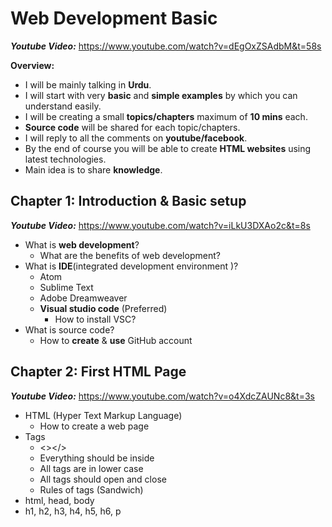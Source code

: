 # Web Development Basic
__*Youtube Video:*__ https://www.youtube.com/watch?v=dEgOxZSAdbM&t=58s

__Overview:__
- I will be mainly talking in __Urdu__.
- I will start with very __basic__ and __simple examples__ by which you can understand easily.
- I will be creating a small __topics/chapters__ maximum of __10 mins__ each.
- __Source code__ will be shared for each topic/chapters.
- I will reply to all the comments on __youtube/facebook__.
- By the end of course you will be able to create __HTML websites__ using latest technologies.
- Main idea is to share __knowledge__.



## Chapter 1: Introduction & Basic setup
__*Youtube Video:*__  https://www.youtube.com/watch?v=iLkU3DXAo2c&t=8s

- What is __web development__?
  - What are the benefits of web development?
- What is __IDE__(integrated development environment )?
  - Atom
  - Sublime Text
  - Adobe Dreamweaver
  - __Visual studio code__ (Preferred)
    - How to install VSC?
- What is source code?
  - How to __create__ & __use__ GitHub account
  
  
  
## Chapter 2: First HTML Page
__*Youtube Video:*__  https://www.youtube.com/watch?v=o4XdcZAUNc8&t=3s

- HTML (Hyper Text Markup Language)
  - How to create a web page
- Tags
  - <></>
  - Everything should be inside <html></html>
  - All tags are in lower case
  - All tags should open and close
  - Rules of tags (Sandwich)
- html, head, body
- h1, h2, h3, h4, h5, h6, p
